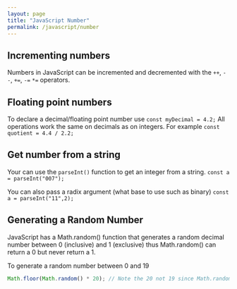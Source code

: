 ```yaml
---
layout: page
title: "JavaScript Number"
permalink: /javascript/number
---
```


## Incrementing numbers

Numbers in JavaScript can be incremented and decremented with the `++`, `--`, `+=`, `-=` `*=` operators.

## Floating point numbers

To declare a decimal/floating point number use `const myDecimal = 4.2;`  All operations work the same on decimals as on integers. For example `const quotient = 4.4 / 2.2;`

## Get number from a string

Your can use the `parseInt()` function to get an integer from a string.  `const a = parseInt("007");`

You can also pass a radix argument (what base to use such as binary) `const a = parseInt("11",2);`

## Generating a Random Number

JavaScript has a Math.random() function that generates a random decimal number between 0 (inclusive) and 1 (exclusive) thus Math.random() can return a 0 but never return a 1.

To generate a random number between 0 and 19 

```javascript
Math.floor(Math.random() * 20); // Note the 20 not 19 since Math.random() will never return 1.
```
